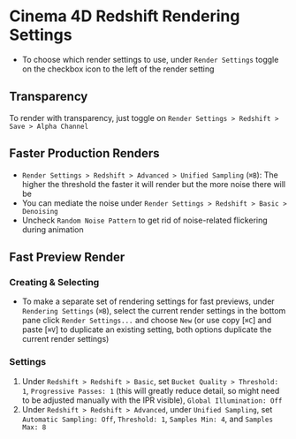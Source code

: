 # Cinema 4D Redshift Rendering Settings

- To choose which render settings to use, under `Render Settings` toggle on the checkbox icon to the left of the render setting

## Transparency

To render with transparency, just toggle on `Render Settings > Redshift > Save > Alpha Channel`

## Faster Production Renders

- `Render Settings > Redshift > Advanced > Unified Sampling` (`⌘B`): The higher the threshold the faster it will render but the more noise there will be
- You can mediate the noise under  `Render Settings > Redshift > Basic > Denoising`
- Uncheck `Random Noise Pattern` to get rid of noise-related flickering during animation

## Fast Preview Render

### Creating & Selecting

- To make a separate set of rendering settings for fast previews, under `Rendering Settings` (`⌘B`), select the current render settings in the bottom pane click `Render Settings...` and choose `New` (or use copy [`⌘C`] and paste [`⌘V`] to duplicate an existing setting, both options duplicate the current render settings)

### Settings

1. Under `Redshift > Redshift > Basic`, set `Bucket Quality > Threshold: 1`, `Progressive Passes: 1` (this will greatly reduce detail, so might need to be adjusted manually with the IPR visible), `Global Illumination: Off`
2. Under `Redshift > Redshift > Advanced`, under `Unified Sampling`, set `Automatic Sampling: Off`, `Threshold: 1`, `Samples Min: 4`, and `Samples Max: 8`
